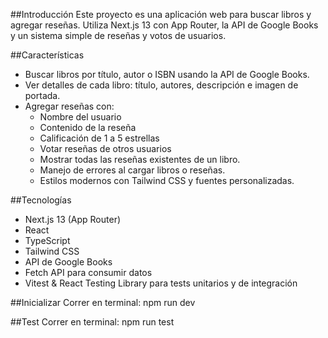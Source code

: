 ##Introducción
Este proyecto es una aplicación web para buscar libros y agregar reseñas. Utiliza Next.js 13 con App Router, la API de Google Books y un sistema simple de reseñas y votos de usuarios.

##Características
- Buscar libros por título, autor o ISBN usando la API de Google Books.
- Ver detalles de cada libro: título, autores, descripción e imagen de portada.
- Agregar reseñas con:
  - Nombre del usuario
  - Contenido de la reseña
  - Calificación de 1 a 5 estrellas
  - Votar reseñas de otros usuarios 
  - Mostrar todas las reseñas existentes de un libro.
  - Manejo de errores al cargar libros o reseñas.
  - Estilos modernos con Tailwind CSS y fuentes personalizadas.

##Tecnologías
- Next.js 13 (App Router)
- React
- TypeScript
- Tailwind CSS
- API de Google Books
- Fetch API para consumir datos
- Vitest & React Testing Library para tests unitarios y de integración


##Inicializar
Correr en terminal: npm run dev

##Test
Correr en terminal: npm run test